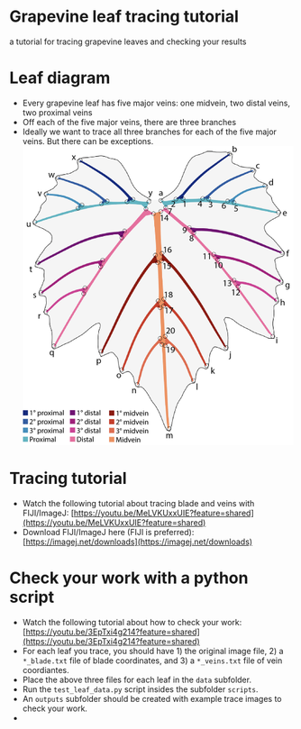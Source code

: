 # Grapevine leaf tracing tutorial
a tutorial for tracing grapevine leaves and checking your results

# Leaf diagram
* Every grapevine leaf has five major veins: one midvein, two distal veins, two proximal veins
* Off each of the five major veins, there are three branches
* Ideally we want to trace all three branches for each of the five major veins. But there can be exceptions.
![alt](https://github.com/DanChitwood/grapevine_tracing_tutorial/blob/main/leaf_diagram.png)

# Tracing tutorial
* Watch the following tutorial about tracing blade and veins with FIJI/ImageJ: [https://youtu.be/MeLVKUxxUIE?feature=shared](https://youtu.be/MeLVKUxxUIE?feature=shared)
* Download FIJI/ImageJ here (FIJI is preferred): [https://imagej.net/downloads](https://imagej.net/downloads)

# Check your work with a python script
* Watch the following tutorial about how to check your work: [https://youtu.be/3EpTxi4g214?feature=shared](https://youtu.be/3EpTxi4g214?feature=shared)
* For each leaf you trace, you should have 1) the original image file, 2) a `*_blade.txt` file of blade coordinates, and 3) a `*_veins.txt` file of vein coordiantes.
* Place the above three files for each leaf in the `data` subfolder.
* Run the `test_leaf_data.py` script insides the subfolder `scripts`.
* An `outputs` subfolder should be created with example trace images to check your work.
* 
